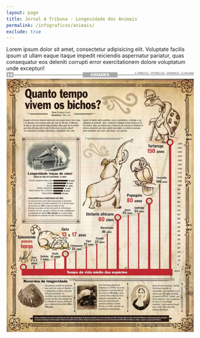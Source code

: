 ```yaml
---
layout: page
title: Jornal A Tribuna - Longevidade dos Animais
permalink: /infograficos/animais/
exclude: true
---
```


<div class="single-art">
  <div class="legend">
    Lorem ipsum dolor sit amet, consectetur adipisicing elit. Voluptate facilis ipsum ut ullam eaque itaque impedit reiciendis aspernatur pariatur, quas consequatur eos deleniti corrupti error exercitationem dolore voluptatum unde excepturi!
  </div>

  <div class="image">
    <img src="/assets/images/infos/animais.jpg" alt="">
  </div>
</div>